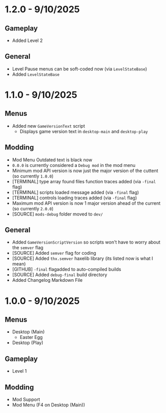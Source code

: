 # 1.2.0 - 9/10/2025
## Gameplay
- Added Level 2
## General
- Level Pause menus can be soft-coded now (via `LevelStateBase`)
- Added `LevelStateBase`

# 1.1.0 - 9/10/2025
## Menus
- Added new `GameVersionText` script
  - Displays game version text in `desktop-main` and `desktop-play`
## Modding
- Mod Menu Outdated text is black now
- `0.0.0` is currently considered a `Debug mod` in the mod menu
- Minimum mod API version is now just the major version of the cuttent (so currently `1.0.0`)
- [TERMINAL] type array found files function traces added (via `-final` flag)
- [TERMINAL] scripts loaded message added (via `-final` flag)
- [TERMINAL] controls loading traces added (via `-final` flag)
- Maximum mod API version is now 1 major version ahead of the current (so currently `2.0.0`)
- [SOURCE] `mods-debug` folder moved to `dev/`
## General
- Added `GameVersionScriptVersion` so scripts won't have to worry about the `semver` flag
- [SOURCE] Added `semver` flag for coding
- [SOURCE] Added `thx.semver` haxelib library (its listed now is what I mean)
- [GITHUB] `-final` flagadded to auto-compiled builds
- [SOURCE] Added `debug-final` build directory
- Added Changelog Markdown File

# 1.0.0 - 9/10/2025
## Menus
- Desktop (Main)
  - Easter Egg
- Desktop (Play)
## Gameplay
- Level 1
## Modding
- Mod Support
- Mod Menu (F4 on Desktop (Main))